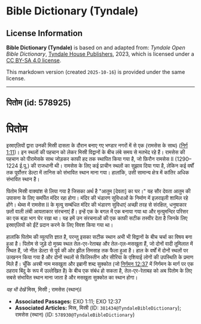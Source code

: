 # Bible Dictionary (Tyndale)

## License Information

**Bible Dictionary (Tyndale)** is based on and adapted from: _Tyndale Open Bible Dictionary_, [Tyndale House Publishers](https://tyndaleopenresources.com/), 2023, which is licensed under a [CC BY-SA 4.0 license](https://creativecommons.org/licenses/by-sa/4.0/legalcode.en).

This markdown version (created `2025-10-16`) is provided under the same license.



--------------------------------

## पितोम (id: 578925)

पितोम
=====

इस्राएलियों द्वारा उनकी मिस्री दासता के दौरान बनाए गए भण्डार नगरों में से एक (रामसेस के साथ) ([निर्ग 1:11](https://ref.ly/Exod1:11))। इन स्थलों की पहचान को लेकर मिस्री विद्वानों के बीच लंबे समय से मतभेद रहे हैं। रामसेस की पहचान को पीरामेसके साथ जोड़कर काफी हद तक स्थापित किया गया है, जो फ़िरौन रामसेस II (1290–1224 ई.पू.) की राजधानी थी। रामसेस के लिए कई प्राचीन स्थलों का सुझाव दिया गया है, लेकिन कई वर्षों तक पूर्वोत्तर डेल्टा में तानिस को संभावित स्थान माना गया। हालांकि, उसी सामान्य क्षेत्र में कांतिर अधिक संभावित स्थान है।

पितोम मिस्री वाक्यांश से लिया गया है जिसका अर्थ है "आतुम \[देवता] का घर।" यह सौर देवता आतुम की उपासना के लिए समर्पित मंदिर रहा होगा। मंदिर की भंडारण सुविधाओं के निर्माण में इज़राइली शामिल रहे होंगे। थेब्स में रामसेस II के मृत्यु सम्बंधित मंदिर की भंडारण सुविधाएं अच्छी तरह से संरक्षित, धनुषाकार छतों वाली लंबी आयताकार संरचनाएं हैं। इन्हें एक के बगल में एक बनाया गया था और मृत्युमन्दिर परिसर का एक बड़ा भाग घेर रखा था। यह हमें उन संरचनाओं की एक काफी सटीक तस्वीर देता है जिनके लिए इस्राएलियों को ईंटें प्रदान करने के लिए विवश किया गया था। 

हालांकि पितोम की व्युत्पत्ति ज्ञात है, परन्तु इसका सटीक स्थान अभी भी विद्वानों के बीच चर्चा का विषय बना हुआ है। पितोम से जुड़े दो मुख्य स्थल तेल\-एर\-रेताबह और तेल\-एल\-मसखुता हैं, जो दोनों वादी तूमिलात में स्थित हैं, जो नील डेल्टा से पूर्व की ओर झील तिमसाह तक फैला हुआ है। हाल के वर्षों में दोनों स्थलों पर उत्खनन किया गया है और दोनों स्थलों से फिलिस्तीन और सीरिया के एशियाई लोगों की उपस्थिति के प्रमाण मिले हैं। चूँकि अरबी नाम मसखुता और इब्रानी शब्द सुक्कोत (जो [निर्गमन 12:37](https://ref.ly/Exod12:37) में निर्गमन के मार्ग पर एक ठहराव बिंदु के रूप में उल्लेखित है) के बीच एक संबंध हो सकता है, तेल\-एर\-रेताबह को अब पितोम के लिए सबसे संभावित स्थान माना जाता है और मसखुता सुक्कोत का स्थान होगा।

*यह भी देखें* मिस्र, मिस्री ; रामसेस (स्थान)I

* **Associated Passages:** EXO 1:11; EXO 12:37
* **Associated Articles:** मिस्र, मिस्री (ID: `381434@TyndaleBibleDictionary`); रामसेस (स्थान) (ID: `578930@TyndaleBibleDictionary`)

